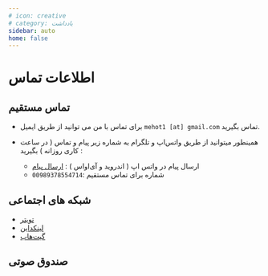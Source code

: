 ```yaml
---
# icon: creative
# category: یادداشت
sidebar: auto
home: false
---
```


# اطلاعات تماس

## تماس مستقیم

- برای تماس با من می توانید از طریق ایمیل `mehot1 [at] gmail.com` تماس بگیرید.

- همینطور میتوانید از طریق واتس‌اپ و تلگرام به شماره زیر پیام و تماس ( در ساعت کاری روزانه ) بگیرید :
  - ارسال پیام در واتس اپ ( اندروید و آی‌او‌اس ) : [ارسال پیام](https://wa.me/989378554714/?text=سلام)
  - شماره برای تماس مستقیم :`00989378554714`

## شبکه های اجتماعی

- [تویتر](https://www.twitter.com/ZemaniAli/)
- [لینکداین](https://www.linkedin.com/in/ali-zemani/)
- [گیت‌هاب](https://github.com/mehotkhan)

## صندوق صوتی

<p2pLogin />
<p2pContact />
